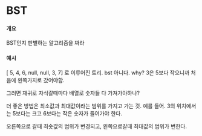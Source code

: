# BST

#### 개요

BST인지 판별하는 알고리즘을 짜라

#### 예시

[ 5, 4, 6, null, null, 3, 7] 로 이루어진 트리.
bst 아니다. why? 
3은 5보다 작으니까 처음에 왼쪽가지로 갔어야함.

그러면 재귀로 자식갈때마다 배열로 숫자들 다 가져가야하나?

더 좋은 방법은 최소값과 최대값이라는 범위를 가지고 가는 것.
예를 들어. 3의 위치에서는 5보다는 크고 6보다는 작은 숫자가 들어가야 한다. 

오른쪽으로 갈때 최솟값의 범위가 변경되고, 왼쪽으로갈때 최대값의 범위가 변한다.

